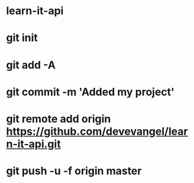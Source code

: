 # learn-it-api

# git init
# git add -A
# git commit -m 'Added my project'
# git remote add origin https://github.com/devevangel/learn-it-api.git
# git push -u -f origin master
